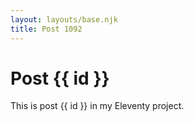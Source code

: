 ```yaml
---
layout: layouts/base.njk
title: Post 1092
---
```


# Post {{ id }}

This is post {{ id }} in my Eleventy project.
